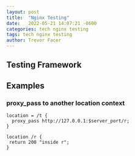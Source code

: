 ```yaml
---
layout: post
title:  "Nginx Testing"
date:   2022-05-21 14:07:21 -0600
categories: tech nginx testing
tags: tech nginx testing
author: Trevor Facer
---
```


## Testing Framework

<link to openresty perl testing framework here>

## Examples

### proxy_pass to another location context

```
location = /t {
  proxy_pass http://127.0.0.1:$server_port/r;
}

location /r {
 return 200 "inside r";
}
```
